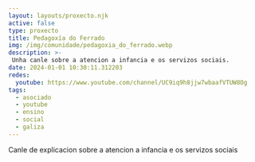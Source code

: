 ```yaml
---
layout: layouts/proxecto.njk
active: false
type: proxecto
title: Pedagoxía do Ferrado
img: /img/comunidade/pedagoxia_do_ferrado.webp
description: >-
 Unha canle sobre a atencion a infancia e os servizos sociais.
date: 2024-01-01 10:30:11.312203
redes:
  youtube: https://www.youtube.com/channel/UC9iq9h8jjw7wbaafVTUW8Og
tags:
  - asociado
  - youtube
  - ensino
  - social
  - galiza
---
```

Canle de explicacion sobre a atencion a infancia e os servizos sociais